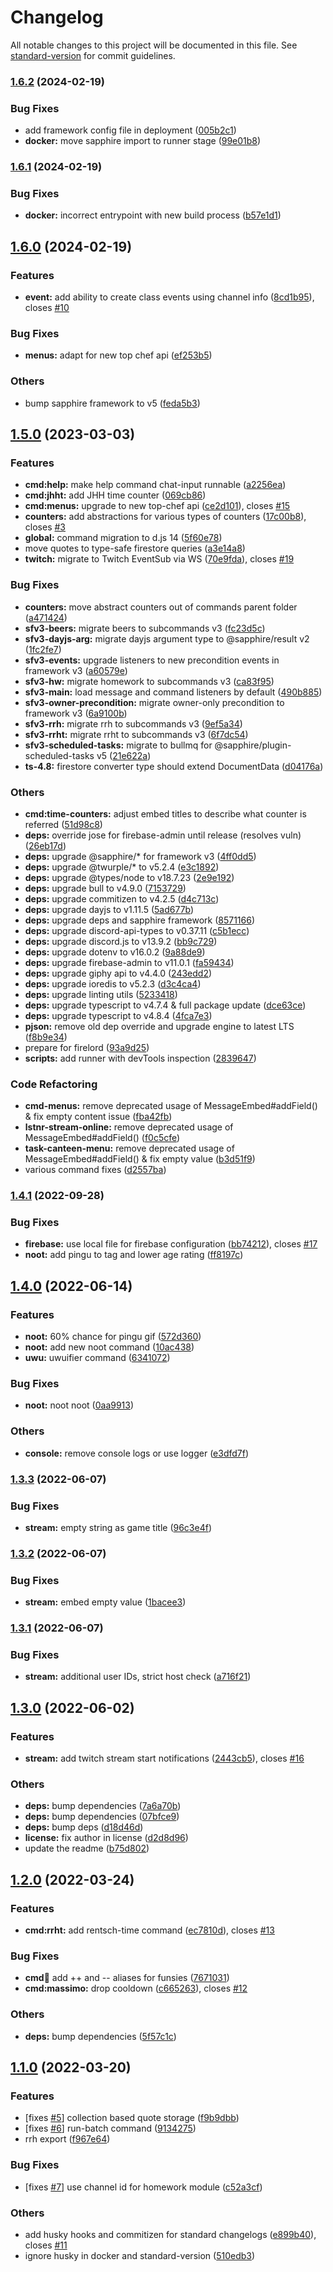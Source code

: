 # Changelog

All notable changes to this project will be documented in this file. See [standard-version](https://github.com/conventional-changelog/standard-version) for commit guidelines.

### [1.6.2](https://github.com/Lutonite/heig-ddc-discord-bot/compare/v1.6.1...v1.6.2) (2024-02-19)


### Bug Fixes

* add framework config file in deployment ([005b2c1](https://github.com/Lutonite/heig-ddc-discord-bot/commit/005b2c11cf88494dc5758c912dae781925e75c93))
* **docker:** move sapphire import to runner stage ([99e01b8](https://github.com/Lutonite/heig-ddc-discord-bot/commit/99e01b8a432ca63640af22d5e393347d3f6719d7))

### [1.6.1](https://github.com/Lutonite/heig-ddc-discord-bot/compare/v1.6.0...v1.6.1) (2024-02-19)


### Bug Fixes

* **docker:** incorrect entrypoint with new build process ([b57e1d1](https://github.com/Lutonite/heig-ddc-discord-bot/commit/b57e1d1e16b3e107b4ee0ab459d9a7e4c15ad09b))

## [1.6.0](https://github.com/Lutonite/heig-ddc-discord-bot/compare/v1.5.0...v1.6.0) (2024-02-19)


### Features

* **event:** add ability to create class events using channel info ([8cd1b95](https://github.com/Lutonite/heig-ddc-discord-bot/commit/8cd1b95864311106e6a7d76658c4de704881bdd5)), closes [#10](https://github.com/Lutonite/heig-ddc-discord-bot/issues/10)


### Bug Fixes

* **menus:** adapt for new top chef api ([ef253b5](https://github.com/Lutonite/heig-ddc-discord-bot/commit/ef253b582a4ce73ff022bf54c51442edbb39d307))


### Others

* bump sapphire framework to v5 ([feda5b3](https://github.com/Lutonite/heig-ddc-discord-bot/commit/feda5b3abc8d8e1740a011dbd2791bb8fe20d537))

## [1.5.0](https://github.com/Lutonite/heig-ddc-discord-bot/compare/v1.4.1...v1.5.0) (2023-03-03)


### Features

* **cmd:help:** make help command chat-input runnable ([a2256ea](https://github.com/Lutonite/heig-ddc-discord-bot/commit/a2256eaba56400b2b230e5bb2c5cabe5aa9376af))
* **cmd:jhht:** add JHH time counter ([069cb86](https://github.com/Lutonite/heig-ddc-discord-bot/commit/069cb861f715df1299d037516698f711206f401e))
* **cmd:menus:** upgrade to new top-chef api ([ce2d101](https://github.com/Lutonite/heig-ddc-discord-bot/commit/ce2d101bb49f120a8f285abab88a682ebc5b4d3d)), closes [#15](https://github.com/Lutonite/heig-ddc-discord-bot/issues/15)
* **counters:** add abstractions for various types of counters ([17c00b8](https://github.com/Lutonite/heig-ddc-discord-bot/commit/17c00b8687fe6cb12d9b308c4996119efd8a926d)), closes [#3](https://github.com/Lutonite/heig-ddc-discord-bot/issues/3)
* **global:** command migration to d.js 14 ([5f60e78](https://github.com/Lutonite/heig-ddc-discord-bot/commit/5f60e7845ecf7506cc5b01d7e7636b5620ea5d1b))
* move quotes to type-safe firestore queries ([a3e14a8](https://github.com/Lutonite/heig-ddc-discord-bot/commit/a3e14a8b5bc84bc19283588a64f937f99f1ba0df))
* **twitch:** migrate to Twitch EventSub via WS ([70e9fda](https://github.com/Lutonite/heig-ddc-discord-bot/commit/70e9fda6e881af0bc17660f9b777813d0aa12a65)), closes [#19](https://github.com/Lutonite/heig-ddc-discord-bot/issues/19)


### Bug Fixes

* **counters:** move abstract counters out of commands parent folder ([a471424](https://github.com/Lutonite/heig-ddc-discord-bot/commit/a4714240cab00f856015e7951cce49c23918e91b))
* **sfv3-beers:** migrate beers to subcommands v3 ([fc23d5c](https://github.com/Lutonite/heig-ddc-discord-bot/commit/fc23d5c87f8a75de31aabdd973b2c84e7a37ea3e))
* **sfv3-dayjs-arg:** migrate dayjs argument type to @sapphire/result v2 ([1fc2fe7](https://github.com/Lutonite/heig-ddc-discord-bot/commit/1fc2fe7ff86abc26feee31f5a7620d40e9cca641))
* **sfv3-events:** upgrade listeners to new precondition events in framework v3 ([a60579e](https://github.com/Lutonite/heig-ddc-discord-bot/commit/a60579e7c5f9b05e5973ee633256e60ac36f616d))
* **sfv3-hw:** migrate homework to subcommands v3 ([ca83f95](https://github.com/Lutonite/heig-ddc-discord-bot/commit/ca83f957d076e041545064447efac52cc9ef3a1a))
* **sfv3-main:** load message and command listeners by default ([490b885](https://github.com/Lutonite/heig-ddc-discord-bot/commit/490b885cc2b08c6ab061e0807747cb513085204a))
* **sfv3-owner-precondition:** migrate owner-only precondition to framework v3 ([6a9100b](https://github.com/Lutonite/heig-ddc-discord-bot/commit/6a9100b68e335617af66ddbc977a8919e08480af))
* **sfv3-rrh:** migrate rrh to subcommands v3 ([9ef5a34](https://github.com/Lutonite/heig-ddc-discord-bot/commit/9ef5a34eb825b03d7c9d8082d97a63ae1f85179d))
* **sfv3-rrht:** migrate rrht to subcommands v3 ([6f7dc54](https://github.com/Lutonite/heig-ddc-discord-bot/commit/6f7dc54f5fa437e1cab1e64a34de9800ee4fc3a4))
* **sfv3-scheduled-tasks:** migrate to bullmq for @sapphire/plugin-scheduled-tasks v5 ([21e622a](https://github.com/Lutonite/heig-ddc-discord-bot/commit/21e622a84b7b93941ab640dc53d4a2acbca31cac))
* **ts-4.8:** firestore converter type should extend DocumentData ([d04176a](https://github.com/Lutonite/heig-ddc-discord-bot/commit/d04176aba167173acc2796a40ffd38e20e1fbb52))


### Others

* **cmd:time-counters:** adjust embed titles to describe what counter is referred ([51d98c8](https://github.com/Lutonite/heig-ddc-discord-bot/commit/51d98c8084e962583fe01089650c3ef103bfc5a2))
* **deps:** override jose for firebase-admin until release (resolves vuln) ([26eb17d](https://github.com/Lutonite/heig-ddc-discord-bot/commit/26eb17d62ae9e0b2ad61c997ec3ceafa20f1f529))
* **deps:** upgrade @sapphire/* for framework v3 ([4ff0dd5](https://github.com/Lutonite/heig-ddc-discord-bot/commit/4ff0dd56862274495e44d96327c4785864651160))
* **deps:** upgrade @twurple/* to v5.2.4 ([e3c1892](https://github.com/Lutonite/heig-ddc-discord-bot/commit/e3c1892d342c28cd419ee9f01ee3c8b782c167ae))
* **deps:** upgrade @types/node to v18.7.23 ([2e9e192](https://github.com/Lutonite/heig-ddc-discord-bot/commit/2e9e1923e5701e0d12cd52c1f7af88b692fe288a))
* **deps:** upgrade bull to v4.9.0 ([7153729](https://github.com/Lutonite/heig-ddc-discord-bot/commit/71537292a8c3a4f35d8a76e2b1b29b432f98a823))
* **deps:** upgrade commitizen to v4.2.5 ([d4c713c](https://github.com/Lutonite/heig-ddc-discord-bot/commit/d4c713c03592b58f854311d510154f2bc25b4282))
* **deps:** upgrade dayjs to v1.11.5 ([5ad677b](https://github.com/Lutonite/heig-ddc-discord-bot/commit/5ad677b042f30248f2b89935996c382861126a57))
* **deps:** upgrade deps and sapphire framework ([8571166](https://github.com/Lutonite/heig-ddc-discord-bot/commit/8571166a700d87d9cff917265800e1412fc47e98))
* **deps:** upgrade discord-api-types to v0.37.11 ([c5b1ecc](https://github.com/Lutonite/heig-ddc-discord-bot/commit/c5b1ecc8ed2e162cebdbf08891ed763c420ee002))
* **deps:** upgrade discord.js to v13.9.2 ([bb9c729](https://github.com/Lutonite/heig-ddc-discord-bot/commit/bb9c729f50f85cc1a35d5cdd2d872df03669bced))
* **deps:** upgrade dotenv to v16.0.2 ([9a88de9](https://github.com/Lutonite/heig-ddc-discord-bot/commit/9a88de96d842f99b9fb2b16c599533a2d983dd4c))
* **deps:** upgrade firebase-admin to v11.0.1 ([fa59434](https://github.com/Lutonite/heig-ddc-discord-bot/commit/fa594344cab57be8c25960795359854df253f967))
* **deps:** upgrade giphy api to v4.4.0 ([243edd2](https://github.com/Lutonite/heig-ddc-discord-bot/commit/243edd24528d18e4ca20f3fc9ab9023aa72f3d99))
* **deps:** upgrade ioredis to v5.2.3 ([d3c4ca4](https://github.com/Lutonite/heig-ddc-discord-bot/commit/d3c4ca49da19f611d346f1f0379a9657f66614e6))
* **deps:** upgrade linting utils ([5233418](https://github.com/Lutonite/heig-ddc-discord-bot/commit/52334184f54ac4daaa36f7daa2c788f7af606809))
* **deps:** upgrade typescript to v4.7.4 & full package update ([dce63ce](https://github.com/Lutonite/heig-ddc-discord-bot/commit/dce63cefe0abf1e66b5a7e2a17dbf850fd46df02))
* **deps:** upgrade typescript to v4.8.4 ([4fca7e3](https://github.com/Lutonite/heig-ddc-discord-bot/commit/4fca7e3f78b6928c5c6ab6ab7885de148e4d0435))
* **pjson:** remove old dep override and upgrade engine to latest LTS ([f8b9e34](https://github.com/Lutonite/heig-ddc-discord-bot/commit/f8b9e34f1c56ba71a4dd01c47529673190c05ce2))
* prepare for firelord ([93a9d25](https://github.com/Lutonite/heig-ddc-discord-bot/commit/93a9d25b2be80d4c320df25aa63d1b6b9dea3a78))
* **scripts:** add runner with devTools inspection ([2839647](https://github.com/Lutonite/heig-ddc-discord-bot/commit/283964789265562f14790876554ca80b8a9f854b))


### Code Refactoring

* **cmd-menus:** remove deprecated usage of MessageEmbed#addField() & fix empty content issue ([fba42fb](https://github.com/Lutonite/heig-ddc-discord-bot/commit/fba42fb8f5f29a2f4f52771571a9e5722b0a8972))
* **lstnr-stream-online:** remove deprecated usage of MessageEmbed#addField() ([f0c5cfe](https://github.com/Lutonite/heig-ddc-discord-bot/commit/f0c5cfec7748c412551ce348709032fce66618f0))
* **task-canteen-menu:** remove deprecated usage of MessageEmbed#addField() & fix empty value ([b3d51f9](https://github.com/Lutonite/heig-ddc-discord-bot/commit/b3d51f90e9873d6a38d5994cd12a5a4f4c9e4ad7))
* various command fixes ([d2557ba](https://github.com/Lutonite/heig-ddc-discord-bot/commit/d2557ba0fff75539ea315a286e9b2c0a07e5b5fd))

### [1.4.1](https://github.com/Lutonite/heig-ddc-discord-bot/compare/v1.4.0...v1.4.1) (2022-09-28)


### Bug Fixes

* **firebase:** use local file for firebase configuration ([bb74212](https://github.com/Lutonite/heig-ddc-discord-bot/commit/bb74212082057a04552f52c1472747397dc771cd)), closes [#17](https://github.com/Lutonite/heig-ddc-discord-bot/issues/17)
* **noot:** add pingu to tag and lower age rating ([ff8197c](https://github.com/Lutonite/heig-ddc-discord-bot/commit/ff8197c7a5652022324ab54e0d97f3258781a7db))

## [1.4.0](https://github.com/Lutonite/heig-ddc-discord-bot/compare/v1.3.3...v1.4.0) (2022-06-14)


### Features

* **noot:** 60% chance for pingu gif ([572d360](https://github.com/Lutonite/heig-ddc-discord-bot/commit/572d3606eff15f05013a3ae56b4f0d2c4b662731))
* **noot:** add new noot command ([10ac438](https://github.com/Lutonite/heig-ddc-discord-bot/commit/10ac438b209ba0f8213fde30e627abf57cf9b814))
* **uwu:** uwuifier command ([6341072](https://github.com/Lutonite/heig-ddc-discord-bot/commit/63410727780bdc0a66b6b7539c68415e5c47e0c2))


### Bug Fixes

* **noot:** noot noot ([0aa9913](https://github.com/Lutonite/heig-ddc-discord-bot/commit/0aa9913bfe070bc1b20d585c59fbe7bb45e772dc))


### Others

* **console:** remove console logs or use logger ([e3dfd7f](https://github.com/Lutonite/heig-ddc-discord-bot/commit/e3dfd7f0eb5314cfc2c2d4c464b50f8ac95a99e8))

### [1.3.3](https://github.com/Lutonite/heig-ddc-discord-bot/compare/v1.3.2...v1.3.3) (2022-06-07)


### Bug Fixes

* **stream:** empty string as game title ([96c3e4f](https://github.com/Lutonite/heig-ddc-discord-bot/commit/96c3e4f7df6bd209956d56b5ca130d065fffd2b0))

### [1.3.2](https://github.com/Lutonite/heig-ddc-discord-bot/compare/v1.3.1...v1.3.2) (2022-06-07)


### Bug Fixes

* **stream:** embed empty value ([1bacee3](https://github.com/Lutonite/heig-ddc-discord-bot/commit/1bacee397c14a755abf267a357d7302ecb624c9b))

### [1.3.1](https://github.com/Lutonite/heig-ddc-discord-bot/compare/v1.3.0...v1.3.1) (2022-06-07)


### Bug Fixes

* **stream:** additional user IDs, strict host check ([a716f21](https://github.com/Lutonite/heig-ddc-discord-bot/commit/a716f21cf1a6c6eb2188be84cf74802e14f879f2))

## [1.3.0](https://github.com/Lutonite/heig-ddc-discord-bot/compare/v1.2.0...v1.3.0) (2022-06-02)


### Features

* **stream:** add twitch stream start notifications ([2443cb5](https://github.com/Lutonite/heig-ddc-discord-bot/commit/2443cb5899ad2a780c3af5185f92da191750fddf)), closes [#16](https://github.com/Lutonite/heig-ddc-discord-bot/issues/16)


### Others

* **deps:** bump dependencies ([7a6a70b](https://github.com/Lutonite/heig-ddc-discord-bot/commit/7a6a70b7175710976b292b65b6df72c406413117))
* **deps:** bump dependencies ([07bfce9](https://github.com/Lutonite/heig-ddc-discord-bot/commit/07bfce9af28fb71b1fe4ae86cbd9ab2560a15190))
* **deps:** bump deps ([d18d46d](https://github.com/Lutonite/heig-ddc-discord-bot/commit/d18d46d9af9057c233ae92e7e8a2753a58c96ce9))
* **license:** fix author in license ([d2d8d96](https://github.com/Lutonite/heig-ddc-discord-bot/commit/d2d8d96c35cd114c481f0f67af71b669280a532e))
* update the readme ([b75d802](https://github.com/Lutonite/heig-ddc-discord-bot/commit/b75d802d4faeae76aba6c9b4df0b32f7359c3b69))

## [1.2.0](https://github.com/Lutonite/heig-ddc-discord-bot/compare/v1.1.0...v1.2.0) (2022-03-24)


### Features

* **cmd:rrht:** add rentsch-time command ([ec7810d](https://github.com/Lutonite/heig-ddc-discord-bot/commit/ec7810db301522489f4ff53998df9e9355809366)), closes [#13](https://github.com/Lutonite/heig-ddc-discord-bot/issues/13)


### Bug Fixes

* **cmd:beers:** add ++ and -- aliases for funsies ([7671031](https://github.com/Lutonite/heig-ddc-discord-bot/commit/7671031adf9bb9ecb3a52691a47a1c37aae368e8))
* **cmd:massimo:** drop cooldown ([c665263](https://github.com/Lutonite/heig-ddc-discord-bot/commit/c66526331db5f075d2c5d2422a755b7329304f0b)), closes [#12](https://github.com/Lutonite/heig-ddc-discord-bot/issues/12)


### Others

* **deps:** bump dependencies ([5f57c1c](https://github.com/Lutonite/heig-ddc-discord-bot/commit/5f57c1c0b40a801f6f5cfa1bd174d5f64a6238d8))

## [1.1.0](https://github.com/Lutonite/heig-ddc-discord-bot/compare/v1.0.1...v1.1.0) (2022-03-20)


### Features

* [fixes [#5](https://github.com/Lutonite/heig-ddc-discord-bot/issues/5)] collection based quote storage ([f9b9dbb](https://github.com/Lutonite/heig-ddc-discord-bot/commit/f9b9dbb6f7c1afcbd5e9fe232f8627e9c42030f3))
* [fixes [#6](https://github.com/Lutonite/heig-ddc-discord-bot/issues/6)] run-batch command ([9134275](https://github.com/Lutonite/heig-ddc-discord-bot/commit/9134275ca98d8019df786efe6cedba08eec594b6))
* rrh export ([f967e64](https://github.com/Lutonite/heig-ddc-discord-bot/commit/f967e64fa663981279db42f289654469c4612e95))


### Bug Fixes

* [fixes [#7](https://github.com/Lutonite/heig-ddc-discord-bot/issues/7)] use channel id for homework module ([c52a3cf](https://github.com/Lutonite/heig-ddc-discord-bot/commit/c52a3cfda79757f795360707057b28ca1e46a908))


### Others

* add husky hooks and commitizen for standard changelogs ([e899b40](https://github.com/Lutonite/heig-ddc-discord-bot/commit/e899b40f0eada4abe482ac4be1080aeb0d1ec85e)), closes [#11](https://github.com/Lutonite/heig-ddc-discord-bot/issues/11)
* ignore husky in docker and standard-version ([510edb3](https://github.com/Lutonite/heig-ddc-discord-bot/commit/510edb3c1484e1700d0721c16e28461faa6ec516))
